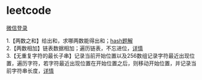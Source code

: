 # leetcode
[微信登录](https://leetcode.cn/problemset/all/)

1.【两数之和】给出和，求哪两数能得出和；[hash题解](https://leetcode.cn/problems/two-sum/)  
2.【两数相加】链表数据相加；遍历链表，不忘进位，[详情](https://leetcode.cn/problems/add-two-numbers/)  
3.【无重复字符的最长子串】记录当前开始位置以及256数组记录字符最近出现位置，遍历字符，若字符最近出现位置在开始位置之后，则移动开始位置，并记录当前字符串长度，[详情](https://leetcode.cn/problems/longest-substring-without-repeating-characters/)  
